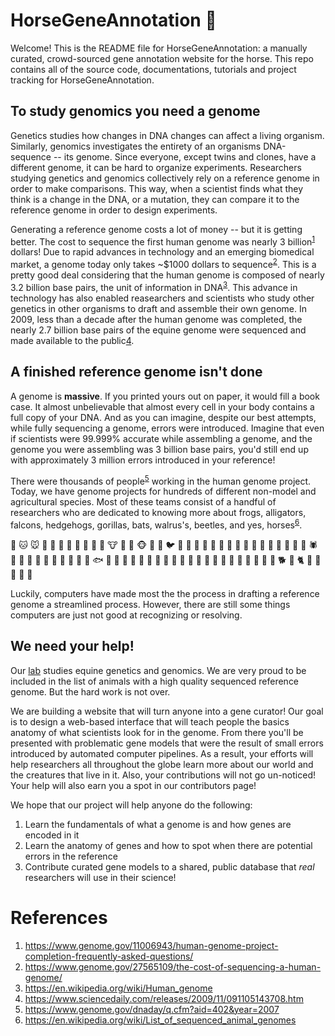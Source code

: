 # HorseGeneAnnotation  🐴
Welcome! This is the README file for HorseGeneAnnotation: a manually curated,
crowd-sourced gene annotation website for the horse. This repo contains all of
the source code, documentations, tutorials and project tracking for
HorseGeneAnnotation.

## To study genomics you need a genome 
Genetics studies how changes in DNA changes can affect a living organism.
Similarly, genomics investigates the entirety of an organisms DNA-sequence --
its genome. Since everyone, except twins and clones, have a different genome,
it can be hard to organize experiments. Researchers studying genetics and
genomics collectively rely on a reference genome in order to make comparisons.
This way, when a scientist finds what they think is a change in the DNA, or a
mutation, they can compare it to the reference genome in order to design
experiments. 

Generating a reference genome costs a lot of money -- but it is getting better.
The cost to sequence the first human genome was nearly 3
billion<sup>[1](#ref1)</sup> dollars! Due to rapid advances in technology and
an emerging biomedical market, a genome today only takes ~$1000 dollars to
sequence<sup>[2](#ref2)</sup>. This is a pretty good deal considering that the
human genome is composed of nearly 3.2 billion base pairs, the unit of
information in DNA<sup>[3](#ref3)</sup>. This advance in technology has also
enabled reasearchers and scientists who study other genetics in other organisms
to draft and assemble their own genome. In 2009, less than a decade after the
human genome was completed, the nearly 2.7 billion base pairs of the equine
genome were sequenced and made available to the public[4](#ref4).

## A finished reference genome isn't done
A genome is **massive**. If you printed yours out on paper, it would fill a
book case. It almost unbelievable that almost every cell in your body contains
a full copy of your DNA. And as you can imagine, despite our best attempts,
while fully sequencing a genome, errors were introduced. Imagine that even if
scientists were 99.999% accurate while assembling a genome, and the genome you
were assembling was 3 billion base pairs, you'd still end up with approximately
3 million errors introduced in your reference!

There were thousands of people<sup>[5](#5)</sup> working in the human genome
project. Today, we have genome projects for hundreds of different non-model and
agricultural species. Most of these teams consist of a handful of researchers
who are dedicated to knowing more about frogs, alligators, falcons, hedgehogs,
gorillas, bats, walrus's, beetles, and yes, horses<sup>[6](#6)</sup>.  

🐶 🐱 🐭 🐹 🐰 🦊 🐻 🐼 🐨 🐯 🦁 🐮 🐷 🐸 🐵 🐔 🐧 🐦 🐤 🦆 🦅 🦉 🦇 🐺 🐗 🐴 🐝 🐛 🦋 🐌 🐚 🐞 🐜 🦗 🕷 🦂 🐢 🐍 🦎 🐙 🦑 🦐 🦀 🐡 🐠 🐟 🐳 🦈 🐊 🐅 🐆 🦓 🦍 🐘 🦏 🐪 🐫 🦒 🐃 🐂 🐄 🐎 🐖 🐏 🐑 🐐 🦌 🐕 🐩 🐈 🐓 🦃 🐇 🐁 🐀  

Luckily, computers have made most the the process in drafting a reference genome a
streamlined process. However, there are still some things computers are just
not good at recognizing or resolving.

## We need your help!
Our [lab](https://www.equine.umn.edu/research/equine-genetics-and-genomics-laboratory) 
studies equine genetics and genomics. We are very proud to be included in the list
of animals with a high quality sequenced reference genome. But the hard work is not over.

We are building a website that will turn anyone into a gene curator! Our goal
is to design a web-based interface that will teach people the basics anatomy of
what scientists look for in the genome. From there you'll be presented with
problematic gene models that were the result of small errors introduced by
automated computer pipelines. As a result, your efforts will help researchers
all throughout the globe learn more about our world and the creatures that 
live in it. Also, your contributions will not go un-noticed! Your help will 
also earn you a spot in our contributors page!

We hope that our project will help anyone do the following:
1. Learn the fundamentals of what a genome is and how genes are encoded in it
2. Learn the anatomy of genes and how to spot when there are potential errors in the reference
3. Contribute curated gene models to a shared, public database that *real* researchers
will use in their science!



# References
1. <a name='#ref1'>https://www.genome.gov/11006943/human-genome-project-completion-frequently-asked-questions/</a>
2. <a name='#ref2'>https://www.genome.gov/27565109/the-cost-of-sequencing-a-human-genome/</a>
3. <a name='#ref3'>https://en.wikipedia.org/wiki/Human_genome</a>
4. <a name='#ref4'>https://www.sciencedaily.com/releases/2009/11/091105143708.htm</a>
5. <a name='#ref5'>https://www.genome.gov/dnaday/q.cfm?aid=402&year=2007</a>
6. <a name='#ref6'>https://en.wikipedia.org/wiki/List_of_sequenced_animal_genomes</a>
